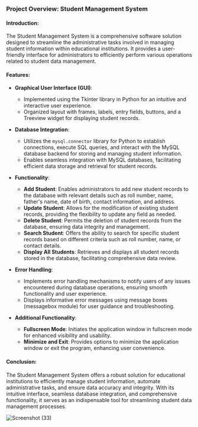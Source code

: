 ### Project Overview: Student Management System

#### Introduction:
The Student Management System is a comprehensive software solution designed to streamline the administrative tasks involved in managing student information within educational institutions. It provides a user-friendly interface for administrators to efficiently perform various operations related to student data management.

#### Features:
- **Graphical User Interface (GUI)**:
  - Implemented using the Tkinter library in Python for an intuitive and interactive user experience.
  - Organized layout with frames, labels, entry fields, buttons, and a Treeview widget for displaying student records.

- **Database Integration**:
  - Utilizes the `mysql.connector` library for Python to establish connections, execute SQL queries, and interact with the MySQL database backend for storing and managing student information.
  - Enables seamless integration with MySQL databases, facilitating efficient data storage and retrieval for student records.

- **Functionality**:
  - **Add Student**: Enables administrators to add new student records to the database with relevant details such as roll number, name, father's name, date of birth, contact information, and address.
  - **Update Student**: Allows for the modification of existing student records, providing the flexibility to update any field as needed.
  - **Delete Student**: Permits the deletion of student records from the database, ensuring data integrity and management.
  - **Search Student**: Offers the ability to search for specific student records based on different criteria such as roll number, name, or contact details.
  - **Display All Students**: Retrieves and displays all student records stored in the database, facilitating comprehensive data review.

- **Error Handling**:
  - Implements error handling mechanisms to notify users of any issues encountered during database operations, ensuring smooth functionality and user experience.
  - Displays informative error messages using message boxes (messagebox module) for user guidance and troubleshooting.

- **Additional Functionality**:
  - **Fullscreen Mode**: Initiates the application window in fullscreen mode for enhanced visibility and usability.
  - **Minimize and Exit**: Provides options to minimize the application window or exit the program, enhancing user convenience.

#### Conclusion:
The Student Management System offers a robust solution for educational institutions to efficiently manage student information, automate administrative tasks, and ensure data accuracy and integrity. With its intuitive interface, seamless database integration, and comprehensive functionality, it serves as an indispensable tool for streamlining student data management processes.

![Screenshot (33)](https://github.com/tanish-12/Student_Management_System/assets/97330284/53e7446a-94fd-44f5-be26-6c05bf82d592)

